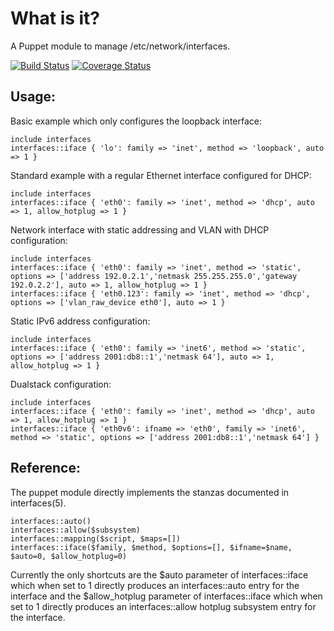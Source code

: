 What is it?
===========

A Puppet module to manage /etc/network/interfaces.

[![Build Status](https://secure.travis-ci.org/x-way/puppet-interfaces.png)](http://travis-ci.org/x-way/puppet-interfaces)
[![Coverage Status](https://coveralls.io/repos/x-way/puppet-interfaces/badge.png)](https://coveralls.io/r/x-way/puppet-interfaces)

Usage:
------

Basic example which only configures the loopback interface:

```
include interfaces
interfaces::iface { 'lo': family => 'inet', method => 'loopback', auto => 1 }
```

Standard example with a regular Ethernet interface configured for DHCP:

```
include interfaces
interfaces::iface { 'eth0': family => 'inet', method => 'dhcp', auto => 1, allow_hotplug => 1 }
```

Network interface with static addressing and VLAN with DHCP configuration:
```
include interfaces
interfaces::iface { 'eth0': family => 'inet', method => 'static', options => ['address 192.0.2.1','netmask 255.255.255.0','gateway 192.0.2.2'], auto => 1, allow_hotplug => 1 }
interfaces::iface { 'eth0.123': family => 'inet', method => 'dhcp', options => ['vlan_raw_device eth0'], auto => 1 }
```

Static IPv6 address configuration:
```
include interfaces
interfaces::iface { 'eth0': family => 'inet6', method => 'static', options => ['address 2001:db8::1','netmask 64'], auto => 1, allow_hotplug => 1 }
```

Dualstack configuration:
```
include interfaces
interfaces::iface { 'eth0': family => 'inet', method => 'dhcp', auto => 1, allow_hotplug => 1 }
interfaces::iface { 'eth0v6': ifname => 'eth0', family => 'inet6', method => 'static', options => ['address 2001:db8::1','netmask 64'] }
```

Reference:
----------

The puppet module directly implements the stanzas documented in interfaces(5).

```
interfaces::auto()
interfaces::allow($subsystem)
interfaces::mapping($script, $maps=[])
interfaces::iface($family, $method, $options=[], $ifname=$name, $auto=0, $allow_hotplug=0)
```

Currently the only shortcuts are the $auto parameter of interfaces::iface which when set to 1 directly produces an interfaces::auto entry for the interface and the $allow_hotplug parameter of interfaces::iface which when set to 1 directly produces an interfaces::allow hotplug subsystem entry for the interface.
